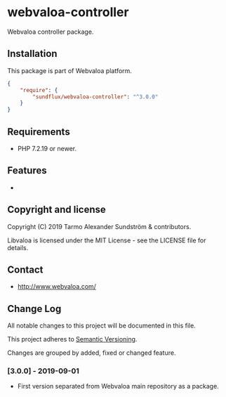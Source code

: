 webvaloa-controller
========

Webvaloa controller package.

## Installation

This package is part of Webvaloa platform.

```json
{
    "require": {
        "sundflux/webvaloa-controller": "^3.0.0"
    }
}
```

## Requirements

- PHP 7.2.19 or newer.

## Features

- 

## Copyright and license

Copyright (C) 2019 Tarmo Alexander Sundström & contributors.

Libvaloa is licensed under the MIT License - see the LICENSE file for details.

## Contact

- http://www.webvaloa.com/

## Change Log
All notable changes to this project will be documented in this file.

This project adheres to [Semantic Versioning](http://semver.org/).

Changes are grouped by added, fixed or changed feature.

### [3.0.0] - 2019-09-01
- First version separated from Webvaloa main repository as a package. 


